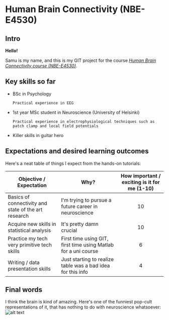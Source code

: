 # Human Brain Connectivity (NBE-E4530)



## Intro

**Hello!**

Samu is my name, and this is my GIT project for the course *[Human Brain Connectivity course (NBE-E4530)](https://mycourses.aalto.fi/course/view.php?id=19534)*.



## Key skills so far

* BSc in Psychology

      Practical experience in EEG

* 1st year MSc student in Neuroscience (University of Helsinki)

      Practical experience in electrophysiological techniques such as patch clamp and local field potentials

* Killer skills in guitar hero




## Expectations and desired learning outcomes

Here's a neat table of things I expect from the hands-on tutorials:

Objective / Expectation | Why? | How important / exciting is it for me (1-10)
 --- | --------- | :-----: |
 Basics of connectivity and state of the art research | I'm trying to pursue a future career in neuroscience | 10 |
 Acquire new skills in statistical analysis | It's pretty damn crucial | 10 |
 Practice my tech very primitive tech skills | First time using GIT, first time using Matlab for a uni course | 6 |
 Writing / data presentation skills | Just starting to realize table was a bad idea for this info | 4 |
 
 ## Final words
 
 I think the brain is kind of amazing. Here's one of the funniest pop-cult representations of it, that has nothing to do with neuroscience whatsoever:
 ![alt text](https://massappeal.com/wp-content/uploads/brain-lite.jpg "Brain from Lil Dicky - Pillow talking")
